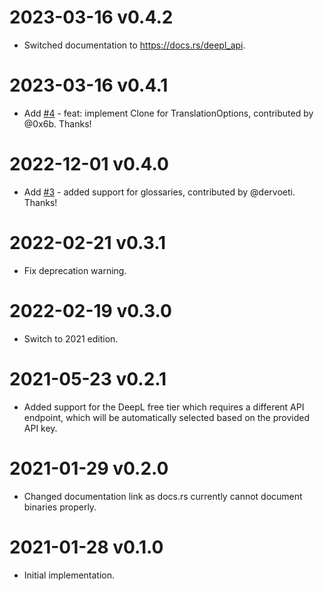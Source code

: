 # 2023-03-16 v0.4.2
- Switched documentation to https://docs.rs/deepl_api.

# 2023-03-16 v0.4.1
- Add [#4](https://github.com/mgruner/deepl-api-rs/pull/4) - feat: implement Clone for TranslationOptions, contributed by @0x6b. Thanks!

# 2022-12-01 v0.4.0
- Add [#3](https://github.com/mgruner/deepl-api-rs/pull/3) - added support for glossaries, contributed by @dervoeti. Thanks!

# 2022-02-21 v0.3.1
- Fix deprecation warning.

# 2022-02-19 v0.3.0
- Switch to 2021 edition.

# 2021-05-23 v0.2.1
- Added support for the DeepL free tier which requires a different API endpoint, which will be automatically selected based on the provided API key.

# 2021-01-29 v0.2.0
- Changed documentation link as docs.rs currently cannot document binaries properly.

# 2021-01-28 v0.1.0
- Initial implementation.